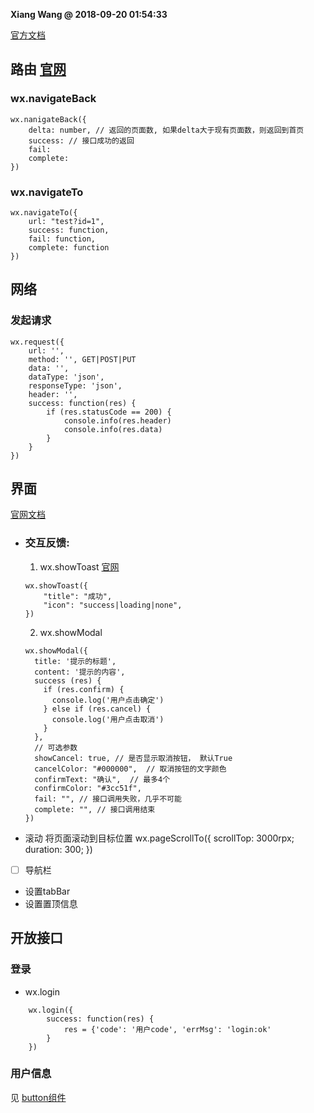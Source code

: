 **Xiang Wang @ 2018-09-20 01:54:33**

[官方文档](https://developers.weixin.qq.com/miniprogram/dev/api/)

## 路由 [官网](https://developers.weixin.qq.com/miniprogram/dev/api/wx.navigateBack.html)

### wx.navigateBack
```
wx.nanigateBack({
    delta: number, // 返回的页面数, 如果delta大于现有页面数，则返回到首页
    success: // 接口成功的返回
    fail:
    complete:
})
```

### wx.navigateTo
```
wx.navigateTo({
    url: "test?id=1",
    success: function,
    fail: function,
    complete: function
})
```

## 网络
### 发起请求
```
wx.request({
    url: '',
    method: '', GET|POST|PUT
    data: '',
    dataType: 'json',
    responseType: 'json',
    header: '',
    success: function(res) {
        if (res.statusCode == 200) {
            console.info(res.header)
            console.info(res.data)
        }
    }
})
```

## 界面
[官网文档](https://developers.weixin.qq.com/miniprogram/dev/api/api-react.html)
* ### 交互反馈:
  1. wx.showToast [官网](https://developers.weixin.qq.com/miniprogram/dev/api/wx.showToast.html)
  ```
  wx.showToast({
      "title": "成功",
      "icon": "success|loading|none",
  })
  ```

  2. wx.showModal
  ```
  wx.showModal({
    title: '提示的标题',
    content: '提示的内容',
    success (res) {
      if (res.confirm) {
        console.log('用户点击确定')
      } else if (res.cancel) {
        console.log('用户点击取消')
      }
    },
    // 可选参数
    showCancel: true, // 是否显示取消按钮， 默认True
    cancelColor: "#000000",  // 取消按钮的文字颜色
    confirmText: "确认",  // 最多4个
    confirmColor: "#3cc51f",
    fail: "", // 接口调用失败，几乎不可能
    complete: "", // 接口调用结束
  })
  ```

* 滚动
将页面滚动到目标位置
wx.pageScrollTo({
    scrollTop: 3000rpx;
    duration: 300;
})

* [ ] 导航栏
* 设置tabBar
* 设置置顶信息


## 开放接口
### 登录
* wx.login
```
    wx.login({
        success: function(res) {
            res = {'code': '用户code', 'errMsg': 'login:ok'
        }
    })
```

### 用户信息
见 [button组件](./组件.md#button)
